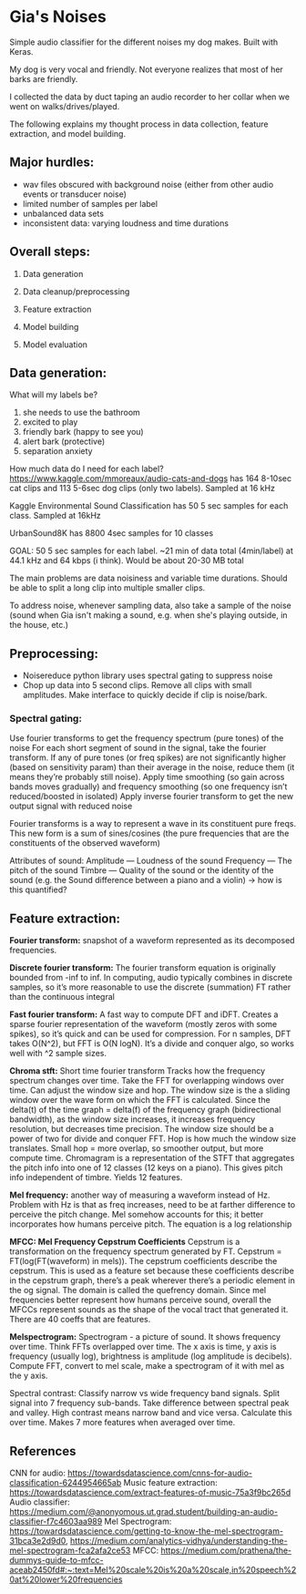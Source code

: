 # Gia's Noises
Simple audio classifier for the different noises my dog makes. Built with Keras. 

My dog is very vocal and friendly. Not everyone realizes that most of her barks are friendly. 

I collected the data by duct taping an audio recorder to her collar when we went on walks/drives/played. 

The following explains my thought process in data collection, feature extraction, and model building. 

## Major hurdles: 
- wav files obscured with background noise (either from other audio events or transducer noise)
- limited number of samples per label
- unbalanced data sets 
- inconsistent data: varying loudness and time durations

## Overall steps: 
1. Data generation 

2. Data cleanup/preprocessing 

3. Feature extraction 

4. Model building 

5. Model evaluation 

## Data generation: 
What will my labels be? 
1. she needs to use the bathroom 
2. excited to play 
3. friendly bark (happy to see you) 
4. alert bark (protective) 
5. separation anxiety 


How much data do I need for each label? 
https://www.kaggle.com/mmoreaux/audio-cats-and-dogs has 164 8-10sec cat clips and 113 5-6sec dog clips (only two labels). Sampled at 16 kHz 

Kaggle Environmental Sound Classification has 50 5 sec samples for each class. Sampled at 16kHz 

UrbanSound8K has 8800 4sec samples for 10 classes

GOAL: 50 5 sec samples for each label. ~21 min of data total (4min/label) at 44.1 kHz and 64 kbps (i think). Would be about 20-30 MB total 

The main problems are data noisiness and variable time durations. Should be able to split a long clip into multiple smaller clips. 

To address noise, whenever sampling data, also take a sample of the noise (sound when Gia isn't making a sound, e.g. when she's playing outside, in the house, etc.) 

## Preprocessing: 
- Noisereduce python library uses spectral gating to suppress noise 
- Chop up data into 5 second clips. Remove all clips with small amplitudes. Make interface to quickly decide if clip is noise/bark. 

### Spectral gating: 
Use fourier transforms to get the frequency spectrum (pure tones) of the noise
For each short segment of sound in the signal, take the fourier transform. If any of pure tones (or freq spikes) are not significantly higher (based on sensitivity param) than their average in the noise, reduce them (it means they’re probably still noise). 
Apply time smoothing (so gain across bands moves gradually) and frequency smoothing (so one frequency isn’t reduced/boosted in isolated) 
Apply inverse fourier transform to get the new output signal with reduced noise 
 
Fourier transforms is a way to represent a wave in its constituent pure freqs. This new form is a sum of sines/cosines (the pure frequencies that are the constituents of the observed waveform) 

Attributes of sound: 
Amplitude — Loudness of the sound
Frequency — The pitch of the sound
Timbre — Quality of the sound or the identity of the sound (e.g. the Sound difference between a piano and a violin) → how is this quantified? 


## Feature extraction: 

**Fourier transform:** snapshot of a waveform represented as its decomposed frequencies. 

**Discrete fourier transform:** The fourier transform equation is originally bounded from -inf to inf. In computing, audio typically combines in discrete samples, so it’s more reasonable to use the discrete (summation) FT rather than the continuous integral 

**Fast fourier transform:** A fast way to compute DFT and iDFT. Creates a sparse fourier representation of the waveform (mostly zeros with some spikes), so it’s quick and can be used for compression. For n samples, DFT takes O(N^2), but FFT is O(N logN). It’s a divide and conquer algo, so works well with ^2 sample sizes. 

**Chroma stft:** Short time fourier transform 
Tracks how the frequency spectrum changes over time. Take the FFT for overlapping windows over time. Can adjust the window size and hop. 
The window size is the a sliding window over the wave form on which the FFT is calculated. Since the delta(t) of the time graph = delta(f) of the frequency graph (bidirectional bandwidth), as the window size increases, it increases frequency resolution, but decreases time precision. The window size should be a power of two for divide and conquer FFT. 
Hop is how much the window size translates. Small hop = more overlap, so smoother output, but more compute time. 
Chromagram is a representation of the STFT that aggregates the pitch info into one of 12 classes (12 keys on a piano). This gives pitch info independent of timbre. Yields 12 features. 

**Mel frequency:** another way of measuring a waveform instead of Hz. Problem with Hz is that as freq increases, need to be at farther difference to perceive the pitch change. Mel somehow accounts for this; it better incorporates how humans perceive pitch. The equation is a log relationship 

**MFCC: Mel Frequency Cepstrum Coefficients** 
Cepstrum is a transformation on the frequency spectrum generated by FT. Cepstrum = FT(log(FT(waveform) in mels)). The cepstrum coefficients describe the cepstrum. This is used as a feature set because these coefficients describe in the cepstrum graph, there’s a peak wherever there’s a periodic element in the og signal. The domain is called the quefrency domain. Since mel frequencies better represent how humans perceive sound, overall the MFCCs represent sounds as the shape of the vocal tract that generated it. There are 40 coeffs that are features. 


**Melspectrogram:** 
Spectrogram - a picture of sound. It shows frequency over time. Think FFTs overlapped over time. The x axis is time, y axis is frequency (usually log), brightness is amplitude (log amplitude is decibels). 
Compute FFT, convert to mel scale, make a spectrogram of it with mel as the y axis. 


Spectral contrast: 
Classify narrow vs wide frequency band signals. Split signal into 7 frequency sub-bands. Take difference between spectral peak and valley. High contrast means narrow band and vice versa. Calculate this over time. Makes 7 more features when averaged over time. 



## References 

CNN for audio: https://towardsdatascience.com/cnns-for-audio-classification-6244954665ab
Music feature extraction: https://towardsdatascience.com/extract-features-of-music-75a3f9bc265d
Audio classifier: https://medium.com/@anonyomous.ut.grad.student/building-an-audio-classifier-f7c4603aa989 
Mel Spectrogram: https://towardsdatascience.com/getting-to-know-the-mel-spectrogram-31bca3e2d9d0, https://medium.com/analytics-vidhya/understanding-the-mel-spectrogram-fca2afa2ce53 
MFCC: https://medium.com/prathena/the-dummys-guide-to-mfcc-aceab2450fd#:~:text=Mel%20scale%20is%20a%20scale,in%20speech%20at%20lower%20frequencies 






